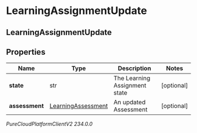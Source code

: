 # LearningAssignmentUpdate

## LearningAssignmentUpdate

## Properties

|Name | Type | Description | Notes|
|------------ | ------------- | ------------- | -------------|
| **state** | str | The Learning Assignment state | [optional] |
| **assessment** | [LearningAssessment](LearningAssessment) | An updated Assessment | [optional] |



_PureCloudPlatformClientV2 234.0.0_
